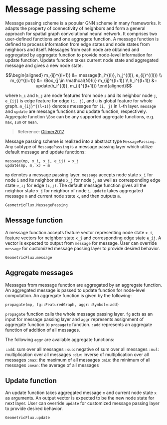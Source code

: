 # Message passing scheme

Message passing scheme is a popular GNN scheme in many frameworks. It adapts the property of connectivity of neighbors and form a general approach for spatial graph convolutional neural network. It comprises two user-defined functions and one aggregate function. A message function is defined to process information from edge states and node states from neighbors and itself. Messages from each node are obtained and aggregated by aggregate function to provide node-level information for update function. Update function takes current node state and aggregated message and gives a new node state.

```math
\begin{aligned}
    m_{ij}^{(l+1)} &= message(h_i^{(l)}, h_j^{(l)}, e_{ij}^{(l)}) \\
    m_{i}^{(l+1)} &= \Box_{j \in \mathcal{N}(i)} m_{ij}^{(l+1)} \\
    h_i^{(l+1)} &= update(h_i^{(l)}, m_{i}^{(l+1)})
\end{aligned}
```

where ``h_i`` and ``h_j`` are node features from node ``i`` and its neighbor node ``j``, ``e_{ij}`` is edge feature for edge ``(i, j)``, and ``u`` is global feature for whole graph. ``m_{ij}^{(l+1)}`` denotes messages for ``(i, j)`` in ``l``-th layer. ``message`` and ``update`` are message functions and update function, respectively. Aggregate function ``\Box`` can be any supported aggregate functions, e.g. `max`, `sum` or `mean`.

> Reference: [Gilmer2017](@cite)

Message passing scheme is realized into a abstract type `MessagePassing`. Any subtype of `MessagePassing` is a message passing layer which utilize default message and update functions:

```
message(mp, x_i, x_j, e_ij) = x_j
update(mp, m, x) = m
```

`mp` denotes a message passing layer. `message` accepts node state `x_i` for node `i` and its neighbor state `x_j` for node `j`, as well as corresponding edge state `e_ij` for edge `(i,j)`. The default message function gives all the neighbor state `x_j` for neighbor of node `i`. `update` takes aggregated message `m` and current node state `x`, and then outputs `m`.

```@docs
GeometricFlux.MessagePassing
```

## Message function

A message function accepts feature vector representing node state `x_i`, feature vectors for neighbor state `x_j` and corresponding edge state `e_ij`. A vector is expected to output from `message` for message. User can override `message` for customized message passing layer to provide desired behavior.

```@docs
GeometricFlux.message
```

## Aggregate messages

Messages from message function are aggregated by an aggregate function. An aggregated message is passed to update function for node-level computation. An aggregate function is given by the following:

```
propagate(mp, fg::FeaturedGraph, aggr::Symbol=:add)
```

`propagate` function calls the whole message passing layer. `fg` acts as an input for message passing layer and `aggr` represents assignment of aggregate function to `propagate` function. `:add` represents an aggregate function of addition of all messages.

The following `aggr` are available aggregate functions:

`:add`: sum over all messages
`:sub`: negative of sum over all messages
`:mul`: multiplication over all messages
`:div`: inverse of multiplication over all messages
`:max`: the maximum of all messages
`:min`: the minimum of all messages
`:mean`: the average of all messages

## Update function

An update function takes aggregated message `m` and current node state `x` as arguments. An output vector is expected to be the new node state for next layer. User can override `update` for customized message passing layer to provide desired behavior.

```@docs
GeometricFlux.update
```

